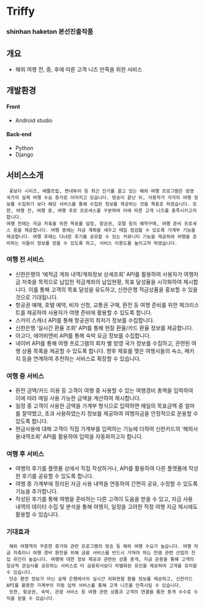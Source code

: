 # Triffy
### shinhan haketon 본선진출작품
## 개요
- 해외 여행 전, 중, 후에 따른 고객 니즈 만족을 위한 서비스
## 개발환경
#### Front
- Android studio
#### Back-end
- Python
- Django

## 서비스소개
```
 꽃보다 시리즈, 배틀트립, 짠내투어 등 최근 인기를 끌고 있는 해외 여행 프로그램은 방영 국가의 실제 여행 수요 증가로 이어지고 있습니다. 방송이 끝난 뒤, 사용자가 각각의 여행 정보를 수집하기 보다 해당 서비스를 통해 수집된 정보를 제공하는 것을 목표로 하였습니다. 또한, 여행 전, 여행 중, 여행 후로 프로세스를 구분하여 이에 따른 고객 니즈를 충족시키고자 합니다. 
여행 전에는 자금 저축을 위한 목표를 설정, 항공권, 호텔 등의 예약구매, 여행 준비 프로세스 등을 제공합니다. 여행 중에는 자금 계획을 세우고 매일 점검할 수 있도록 가계부 기능을 제공합니다. 여행 후에는 다녀온 후기를 공유할 수 있는 커뮤니티 기능을 제공하여 여행을 준비하는 이들이 정보를 얻을 수 있도록 하고, 서비스 이용도를 높이고자 하였습니다.

```
### 여행 전 서비스
-	신한은행의 ‘예적금 계좌 내역/계좌정보 상세조회’ API를 활용하여 사용자가 여행자금 저축을 목적으로 납입한 적금계좌의 납입현황, 목표 달성율을 시각화하여 제시합니다.
이를 통해 고객의 목표 달성을 유도하고, 신한은행 적금상품을 홍보할 수 있을 것으로 기대됩니다.
-	항공권 예매, 호텔 예약, 비자 신청, 교통권 구매, 환전 등 여행 준비를 위한 체크리스트를 제공하여 사용자가 여행 준비에 활용할 수 있도록 합니다.
-	스카이 스캐너 API를 통해 항공권의 최저가 정보를 수집합니다.
-	신한은행 ‘실시간 환율 조회’ API를 통해 현찰 환율/카드 환율 정보를 제공합니다.
-	아고다, 에어비앤비 API를 통해 숙박 요금 정보를 수집합니다.
-	네이버 API를 통해 여행 프로그램의 회차 별 방영 국가 정보를 수집하고, 관련된 여행 상품 목록을 제공할 수 있도록 합니다.
향후 제휴를 맺은 여행사들의 숙소, 패키지 등을 연계하여 추천하는 서비스로 확장할 수 있습니다.
### 여행 중 서비스
-	환전 금액/카드 이용 등 고객이 여행 중 사용할 수 있는 여행경비 총액을 입력하여 이에 따라 매일 사용 가능한 금액을 계산하여 제시합니다.
-	일정 중 고객이 사용한 금액을 가계부 형식으로 입력하면 매일의 목표금액 중 얼마를 절약했고, 초과 사용하였는지 정보를 제공하여 여행자금을 안정적으로 운용할 수 있도록 합니다.
-	현금사용에 대해 고객이 직접 가계부를 입력하는 기능에 더하여 신한카드의 ‘해외사용내역조회’ API를 활용하여 입력을 자동화하고자 합니다.
### 여행 후 서비스
-	여행의 후기를 플랫폼 상에서 직접 작성하거나, API를 활용하여 다른 플랫폼에 작성한 후기를 공유할 수 있도록 합니다.
-	여행 중 가계부에 정리된 자금 사용 내역을 연동하여 간편히 공유, 수정할 수 있도록 기능을 추가합니다.
-	작성된 후기를 통해 여행을 준비하는 다른 고객이 도움을 받을 수 있고, 자금 사용 내역의 데이터 수집 및 분석을 통해 여행지, 일정을 고려한 적정 여행 자금 제시에도 활용할 수 있습니다.

### 기대효과
```
 해외 여행객의 꾸준한 증가와 관련 프로그램의 방송 등 해외 여행 수요가 높습니다. 여행 자금 저축이나 여행 경비 환전을 위해 금융 서비스를 반드시 거쳐야 하는 만큼 관련 산업의 진입 유인이 높습니다. 여행에 대한 정보 제공과 관련된 상품 중개, 자금 운용을 통해 고객의 일상적 관심사를 공유하는 서비스로 타 금융회사보다 차별화된 유인을 제공하여 고객을 유치할 수 있습니다.
 단순 환전 정보가 아닌 실제 은행에서의 실시간 외화현찰 환율 정보를 제공하고, 신한카드 API를 활용한 가계부의 자동 입력 서비스를 통해 고객 니즈를 만족시킬 수 있습니다.
 또한, 항공권, 숙박, 관광 서비스 등 여행 관련 상품과 고객의 연결을 통한 중개 수수료 수익을 얻을 수 있습니다.

```

